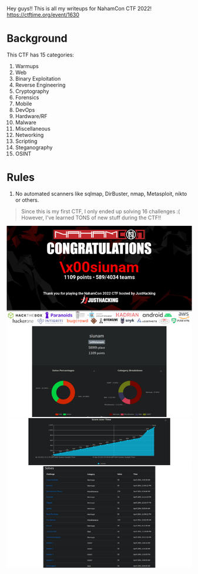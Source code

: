 Hey guys!! This is all my writeups for NahamCon CTF 2022!
https://ctftime.org/event/1630

# Background
This CTF has 15 categories:
1. Warmups
2. Web
3. Binary Exploitation
4. Reverse Engineering
5. Cryptography
6. Forensics
7. Mobile
8. DevOps
9. Hardware/RF
10. Malware
11. Miscellaneous
12. Networking
13. Scripting
14. Steganography
15. OSINT

# Rules
1. No automated scanners like sqlmap, DirBuster, nmap, Metasploit, nikto or others.

> Since this is my first CTF, I only ended up solving 16 challenges :(
> However, I've learned TONS of new stuff during the CTF!!

![certs](https://github.com/siunam321/CTF-Writeups/blob/main/NahamCon-CTF-2022/images/certs.png)
![breakdown](https://github.com/siunam321/CTF-Writeups/blob/main/NahamCon-CTF-2022/images/catebreakdown.png)
![score](https://github.com/siunam321/CTF-Writeups/blob/main/NahamCon-CTF-2022/images/score.png)
![solves](https://github.com/siunam321/CTF-Writeups/blob/main/NahamCon-CTF-2022/images/solves.png)